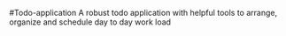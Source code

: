 #Todo-application
A robust todo application with helpful tools to arrange, organize and schedule day to day work load
